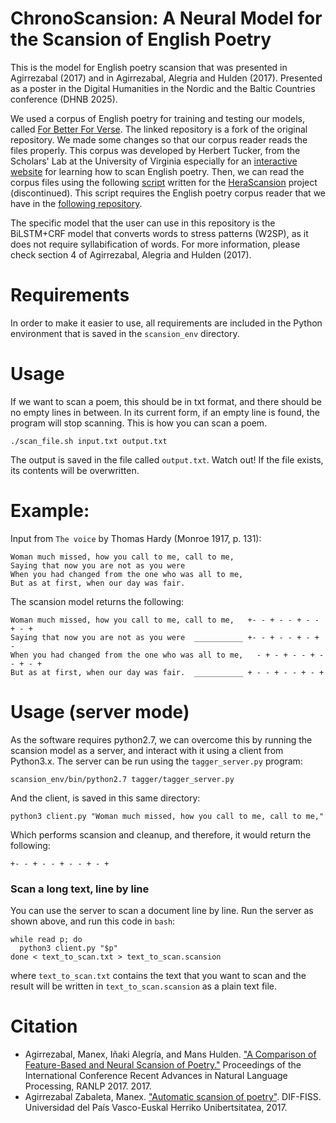 # ChronoScansion: A Neural Model for the Scansion of English Poetry

This is the model for English poetry scansion that was presented in Agirrezabal (2017) and in Agirrezabal, Alegria and Hulden (2017). Presented as a poster in the Digital Humanities in the Nordic and the Baltic Countries conference (DHNB 2025).

We used a corpus of English poetry for training and testing our models, called [For Better For Verse](https://github.com/manexagirrezabal/for_better_for_verse/tree/master/poems). The linked repository is a fork of the original repository. We made some changes so that our corpus reader reads the files properly. This corpus was developed by Herbert Tucker, from the Scholars' Lab at the University of Virginia especially for an [interactive website](http://prosody.lib.virginia.edu/) for learning how to scan English poetry.
Then, we can read the corpus files using the following [script](https://github.com/manexagirrezabal/herascansion/blob/master/script.sh) written for the [HeraScansion](https://github.com/manexagirrezabal/herascansion) project (discontinued). This script requires the English poetry corpus reader that we have in the [following repository](https://bitbucket.org/manexagirrezabal/poetrycorpusreader/src/master/).

The specific model that the user can use in this repository is the BiLSTM+CRF model that converts words to stress patterns (W2SP), as it does not require syllabification of words. For more information, please check section 4 of Agirrezabal, Alegria and Hulden (2017).

# Requirements

In order to make it easier to use, all requirements are included in the Python environment that is saved in the `scansion_env` directory.

# Usage
If we want to scan a poem, this should be in txt format, and there should be no empty lines in between. In its current form, if an empty line is found, the program will stop scanning. This is how you can scan a poem. 

`./scan_file.sh input.txt output.txt`

The output is saved in the file called `output.txt`. Watch out! If the file exists, its contents will be overwritten.

# Example:

Input from ``The voice`` by Thomas Hardy (Monroe 1917, p. 131):

```
Woman much missed, how you call to me, call to me,
Saying that now you are not as you were
When you had changed from the one who was all to me,
But as at first, when our day was fair.
```

The scansion model returns the following:

```
Woman much missed, how you call to me, call to me,   +- - + - - + - - + - + 
Saying that now you are not as you were  ___________ +- - + - - + - + - 
When you had changed from the one who was all to me,   - + - + - - + - - + - + 
But as at first, when our day was fair.  ___________ + - - + - - + - +
```

# Usage (server mode)
As the software requires python2.7, we can overcome this by running the scansion model as a server, and interact with it using a client from Python3.x. The server can be run using the `tagger_server.py` program:

`scansion_env/bin/python2.7 tagger/tagger_server.py`

And the client, is saved in this same directory:

`python3 client.py "Woman much missed, how you call to me, call to me,"`

Which performs scansion and cleanup, and therefore, it would return the following:

`+- - + - - + - - + - +`

### Scan a long text, line by line

You can use the server to scan a document line by line. Run the server as shown above, and run this code in `bash`:

```
while read p; do   
  python3 client.py "$p"
done < text_to_scan.txt > text_to_scan.scansion
```

where `text_to_scan.txt` contains the text that you want to scan and the result will be written in `text_to_scan.scansion` as a plain text file.

# Citation

 - Agirrezabal, Manex, Iñaki Alegría, and Mans Hulden. ["A Comparison of Feature-Based and Neural Scansion of Poetry."](https://aclanthology.org/R17-1003/) Proceedings of the International Conference Recent Advances in Natural Language Processing, RANLP 2017. 2017.
 - Agirrezabal Zabaleta, Manex. ["Automatic scansion of poetry"](https://addi.ehu.es/handle/10810/29999). DIF-FISS. Universidad del País Vasco-Euskal Herriko Unibertsitatea, 2017.
